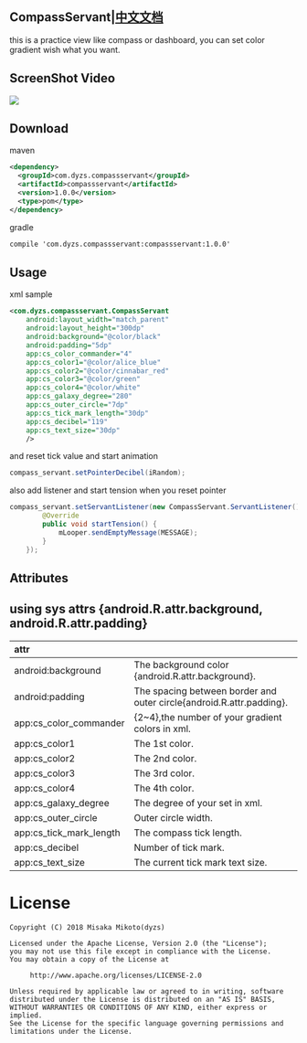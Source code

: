 CompassServant|[中文文档](https://github.com/dyzs/CompassServant/blob/master/README_CH.md)
--------
this is a practice view like compass or dashboard, you can set color gradient wish what you want.

ScreenShot Video
--------

![](https://github.com/dyzs/CompassServant/blob/master/video/compass_servant.gif)

Download
--------
maven
```xml
<dependency>
  <groupId>com.dyzs.compassservant</groupId>
  <artifactId>compassservant</artifactId>
  <version>1.0.0</version>
  <type>pom</type>
</dependency>
```

gradle
```xml
compile 'com.dyzs.compassservant:compassservant:1.0.0'
```

Usage
--------

xml sample
```xml
<com.dyzs.compassservant.CompassServant
    android:layout_width="match_parent"
    android:layout_height="300dp"
    android:background="@color/black"
    android:padding="5dp"
    app:cs_color_commander="4"
    app:cs_color1="@color/alice_blue"
    app:cs_color2="@color/cinnabar_red"
    app:cs_color3="@color/green"
    app:cs_color4="@color/white"
    app:cs_galaxy_degree="280"
    app:cs_outer_circle="7dp"
    app:cs_tick_mark_length="30dp"
    app:cs_decibel="119"
    app:cs_text_size="30dp"
    />
```
and reset tick value and start animation
```java
compass_servant.setPointerDecibel(iRandom);
```
also add listener and start tension when you reset pointer    
```java
compass_servant.setServantListener(new CompassServant.ServantListener() {
        @Override
        public void startTension() {
            mLooper.sendEmptyMessage(MESSAGE);
        }
    });
```

Attributes
--------

## using sys attrs {android.R.attr.background, android.R.attr.padding}
| **attr** ||
|:---|:---|
| android:background | The background color {android.R.attr.background}.
| android:padding | The  spacing between border and outer circle{android.R.attr.padding}.
| app:cs_color_commander | {2~4},the number of your gradient colors in xml.
| app:cs_color1 | The 1st color.
| app:cs_color2 | The 2nd color.
| app:cs_color3 | The 3rd color.
| app:cs_color4 | The 4th color.
| app:cs_galaxy_degree | The degree of your set in xml.
| app:cs_outer_circle | Outer circle width.
| app:cs_tick_mark_length | The compass tick length.
| app:cs_decibel | Number of tick mark.
| app:cs_text_size | The current tick mark text size.

# License

    Copyright (C) 2018 Misaka Mikoto(dyzs)

    Licensed under the Apache License, Version 2.0 (the "License");
    you may not use this file except in compliance with the License.
    You may obtain a copy of the License at

         http://www.apache.org/licenses/LICENSE-2.0

    Unless required by applicable law or agreed to in writing, software
    distributed under the License is distributed on an "AS IS" BASIS,
    WITHOUT WARRANTIES OR CONDITIONS OF ANY KIND, either express or implied.
    See the License for the specific language governing permissions and
    limitations under the License.
